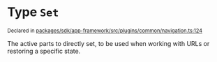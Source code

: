 # Type `Set`
<sub>Declared in [packages/sdk/app-framework/src/plugins/common/navigation.ts:124](https://github.com/dxos/dxos/blob/3ca6d230f/packages/sdk/app-framework/src/plugins/common/navigation.ts#L124)</sub>


The active parts to directly set, to be used when working with URLs or restoring a specific state.




